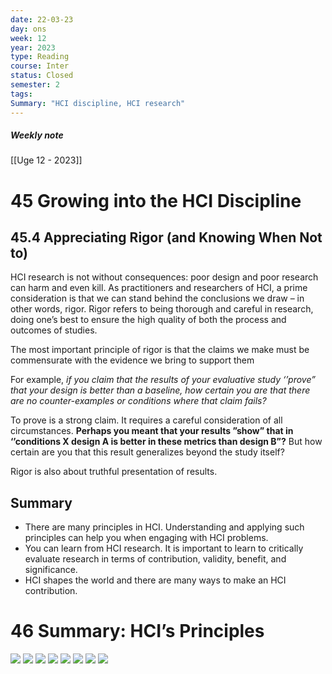```yaml
---
date: 22-03-23
day: ons
week: 12
year: 2023
type: Reading
course: Inter
status: Closed
semester: 2
tags:
Summary: "HCI discipline, HCI research"
---
```

##### Weekly note
[[Uge 12 - 2023]]
# 45 Growing into the HCI Discipline
## 45.4 Appreciating Rigor (and Knowing When Not to)
HCI research is not without consequences: poor design and poor research can harm and even kill. As practitioners and researchers of HCI, a prime consideration is that we can stand behind the conclusions we draw – in other words, rigor. Rigor refers to being thorough and careful in research, doing one’s best to ensure the high quality of both the process and outcomes of studies.

The most important principle of rigor is that the claims we make must be commensurate with the evidence we bring to support them

For example, *if you claim that the results of your evaluative study ‘’prove” that your design is better than a baseline, how certain you are that there are no counter-examples or conditions where that claim fails?*

To prove is a strong claim. It requires a careful consideration of all circumstances. **Perhaps you meant that your results ”show” that in ‘’conditions X design A is better in these metrics than design B”?** But how certain are you that this result generalizes beyond the study itself?

Rigor is also about truthful presentation of results.
## Summary
- There are many principles in HCI. Understanding and applying such principles can help you when engaging with HCI problems. 
- You can learn from HCI research. It is important to learn to critically evaluate research in terms of contribution, validity, benefit, and significance. 
- HCI shapes the world and there are many ways to make an HCI contribution.
# 46 Summary: HCI’s Principles
![](https://i.imgur.com/ezm2bAd.png)
![](https://i.imgur.com/deZFDj7.png)
![](https://i.imgur.com/lTWfbgC.png)
![](https://i.imgur.com/Mf6kzHc.png)
![](https://i.imgur.com/5h6wcBN.png)
![](https://i.imgur.com/MgJiBrw.png)
![](https://i.imgur.com/teF8yZ7.png)
![](https://i.imgur.com/30XXjsk.png)
